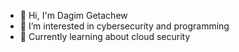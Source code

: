- 👋 Hi, I'm Dagim Getachew 
- 🔭 I’m interested in cybersecurity and programming
- 🌱 Currently learning about cloud security

